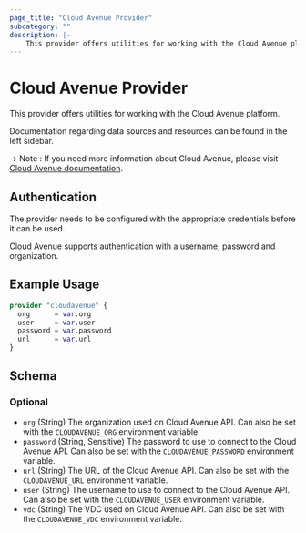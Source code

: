 ```yaml
---
page_title: "Cloud Avenue Provider"
subcategory: ""
description: |-
    This provider offers utilities for working with the Cloud Avenue platform.
---
```


# Cloud Avenue Provider

This provider offers utilities for working with the Cloud Avenue platform.

Documentation regarding data sources and resources can be found in the left sidebar.

 -> Note : If you need more information about Cloud Avenue, please visit [Cloud Avenue documentation](https://wiki.cloudavenue.orange-business.com/w/index.php/Accueil).

## Authentication

The provider needs to be configured with the appropriate credentials before it can be used.

Cloud Avenue supports authentication with a username, password and organization.

## Example Usage

```terraform
provider "cloudavenue" {
  org      = var.org
  user     = var.user
  password = var.password
  url      = var.url
}
```

<!-- schema generated by tfplugindocs -->
## Schema

### Optional

- `org` (String) The organization used on Cloud Avenue API. Can also be set with the `CLOUDAVENUE_ORG` environment variable.
- `password` (String, Sensitive) The password to use to connect to the Cloud Avenue API. Can also be set with the `CLOUDAVENUE_PASSWORD` environment variable.
- `url` (String) The URL of the Cloud Avenue API. Can also be set with the `CLOUDAVENUE_URL` environment variable.
- `user` (String) The username to use to connect to the Cloud Avenue API. Can also be set with the `CLOUDAVENUE_USER` environment variable.
- `vdc` (String) The VDC used on Cloud Avenue API. Can also be set with the `CLOUDAVENUE_VDC` environment variable.
